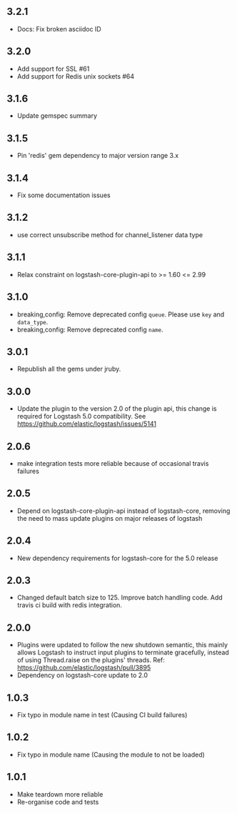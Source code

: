 ## 3.2.1
  - Docs: Fix broken asciidoc ID

## 3.2.0
  - Add support for SSL #61
  - Add support for Redis unix sockets #64

## 3.1.6
  - Update gemspec summary

## 3.1.5
  - Pin 'redis' gem dependency to major version range 3.x

## 3.1.4
  - Fix some documentation issues

## 3.1.2
  - use correct unsubscribe method for channel_listener data type

## 3.1.1
  - Relax constraint on logstash-core-plugin-api to >= 1.60 <= 2.99

## 3.1.0
 - breaking,config: Remove deprecated config `queue`. Please use `key` and `data_type`.
 - breaking,config: Remove deprecated config `name`.

## 3.0.1
 - Republish all the gems under jruby.

## 3.0.0
 - Update the plugin to the version 2.0 of the plugin api, this change is required for Logstash 5.0 compatibility. See https://github.com/elastic/logstash/issues/5141

## 2.0.6
 - make integration tests more reliable because of occasional travis failures

## 2.0.5
 - Depend on logstash-core-plugin-api instead of logstash-core, removing the need to mass update plugins on major releases of logstash

## 2.0.4
 - New dependency requirements for logstash-core for the 5.0 release

## 2.0.3
 - Changed default batch size to 125. Improve batch handling code. Add travis ci build with redis integration.

## 2.0.0
 - Plugins were updated to follow the new shutdown semantic, this mainly allows Logstash to instruct input plugins to terminate gracefully,
   instead of using Thread.raise on the plugins' threads. Ref: https://github.com/elastic/logstash/pull/3895
 - Dependency on logstash-core update to 2.0

## 1.0.3
 - Fix typo in module name in test (Causing CI build failures)

## 1.0.2
 - Fix typo in module name (Causing the module to not be loaded)

## 1.0.1
 - Make teardown more reliable
 - Re-organise code and tests
